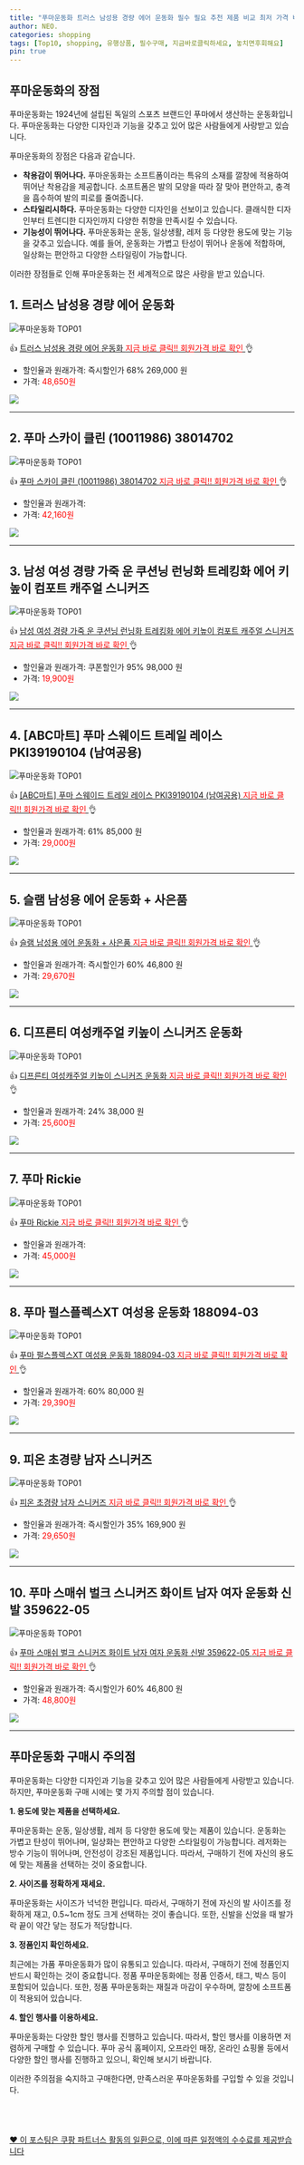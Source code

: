 ```yaml
---
title: "푸마운동화 트러스 남성용 경량 에어 운동화 필수 필요 추천 제품 비교 최저 가격 비교 장점 구매 후기 구매평"
author: NEO.
categories: shopping
tags: [Top10, shopping, 유행상품, 필수구매, 지금바로클릭하세요, 놓치면후회해요]
pin: true
---
```

## 푸마운동화의 장점

푸마운동화는 1924년에 설립된 독일의 스포츠 브랜드인 푸마에서 생산하는 운동화입니다. 푸마운동화는 다양한 디자인과 기능을 갖추고 있어 많은 사람들에게 사랑받고 있습니다.

푸마운동화의 장점은 다음과 같습니다.

* **착용감이 뛰어나다.** 푸마운동화는 소프트폼이라는 특유의 소재를 깔창에 적용하여 뛰어난 착용감을 제공합니다. 소프트폼은 발의 모양을 따라 잘 맞아 편안하고, 충격을 흡수하여 발의 피로를 줄여줍니다.
* **스타일리시하다.** 푸마운동화는 다양한 디자인을 선보이고 있습니다. 클래식한 디자인부터 트렌디한 디자인까지 다양한 취향을 만족시킬 수 있습니다.
* **기능성이 뛰어나다.** 푸마운동화는 운동, 일상생활, 레저 등 다양한 용도에 맞는 기능을 갖추고 있습니다. 예를 들어, 운동화는 가볍고 탄성이 뛰어나 운동에 적합하며, 일상화는 편안하고 다양한 스타일링이 가능합니다.

이러한 장점들로 인해 푸마운동화는 전 세계적으로 많은 사랑을 받고 있습니다.

   

## 1. 트러스 남성용 경량 에어 운동화

![푸마운동화 TOP01](https://thumbnail10.coupangcdn.com/thumbnails/remote/490x490ex/image/vendor_inventory/8959/d349e775aa1beeaf1c43571b17ae0cf12e60c14e7dcb4bf9c94750a0f1ca.jpg)


👍 [트러스 남성용 경량 에어 운동화 <font color=red> 지금 바로 클릭!! 회원가격 바로 확인 </font> ](https://link.coupang.com/re/AFFSDP?lptag=AF3617701&subid=GithubCoopas&pageKey=7164640273&traceid=V0-153&itemId=18037519426&vendorItemId=85847719252) 👌 


- 할인율과 원래가격: 즉시할인가 68%  269,000   원
- 가격: <span style='color:red'>48,650원</span>

[![](/discount_price.png)](https://link.coupang.com/re/AFFSDP?lptag=AF3617701&subid=GithubCoopas&pageKey=7164640273&traceid=V0-153&itemId=18037519426&vendorItemId=85847719252)

---


   

## 2. 푸마 스카이 클린 (10011986) 38014702

![푸마운동화 TOP01](https://thumbnail6.coupangcdn.com/thumbnails/remote/490x490ex/image/vendor_inventory/c336/2e1183cc55769d03a73a0d7c6d5326b3b11c6dbc0f4d90d11368ee19ed5f.jpg)


👍 [푸마 스카이 클린 (10011986) 38014702 <font color=red> 지금 바로 클릭!! 회원가격 바로 확인 </font> ](https://link.coupang.com/re/AFFSDP?lptag=AF3617701&subid=GithubCoopas&pageKey=7457506480&traceid=V0-153&itemId=19430181481&vendorItemId=86544576321) 👌 


- 할인율과 원래가격: 
- 가격: <span style='color:red'>42,160원</span>

[![](/discount_price.png)](https://link.coupang.com/re/AFFSDP?lptag=AF3617701&subid=GithubCoopas&pageKey=7457506480&traceid=V0-153&itemId=19430181481&vendorItemId=86544576321)

---


   

## 3. 남성 여성 경량 가죽 운 쿠션닝 런닝화 트레킹화 에어 키높이 컴포트 캐주얼 스니커즈

![푸마운동화 TOP01](https://thumbnail8.coupangcdn.com/thumbnails/remote/490x490ex/image/vendor_inventory/fb6a/86195908557d6e37f37dd14ff1f95c78ea6f886a491286a2fd85cfb17667.jpg)


👍 [남성 여성 경량 가죽 운 쿠션닝 런닝화 트레킹화 에어 키높이 컴포트 캐주얼 스니커즈 <font color=red> 지금 바로 클릭!! 회원가격 바로 확인 </font> ](https://link.coupang.com/re/AFFSDP?lptag=AF3617701&subid=GithubCoopas&pageKey=7691907892&traceid=V0-153&itemId=19942518490&vendorItemId=87041743979) 👌 


- 할인율과 원래가격: 쿠폰할인가 95%  98,000   원
- 가격: <span style='color:red'>19,900원</span>

[![](/discount_price.png)](https://link.coupang.com/re/AFFSDP?lptag=AF3617701&subid=GithubCoopas&pageKey=7691907892&traceid=V0-153&itemId=19942518490&vendorItemId=87041743979)

---


   

## 4. [ABC마트] 푸마 스웨이드 트레일 레이스 PKI39190104 (남여공용)

![푸마운동화 TOP01](https://thumbnail6.coupangcdn.com/thumbnails/remote/490x490ex/image/vendor_inventory/3bf9/e0db5c994bbb894650e9737fdcd8e3d50ccb3927e99954f87e1ee156d97b.jpg)


👍 [[ABC마트] 푸마 스웨이드 트레일 레이스 PKI39190104 (남여공용) <font color=red> 지금 바로 클릭!! 회원가격 바로 확인 </font> ](https://link.coupang.com/re/AFFSDP?lptag=AF3617701&subid=GithubCoopas&pageKey=6916805835&traceid=V0-153&itemId=16688617950&vendorItemId=83871457304) 👌 


- 할인율과 원래가격: 61%  85,000   원
- 가격: <span style='color:red'>29,000원</span>

[![](/discount_price.png)](https://link.coupang.com/re/AFFSDP?lptag=AF3617701&subid=GithubCoopas&pageKey=6916805835&traceid=V0-153&itemId=16688617950&vendorItemId=83871457304)

---


   

## 5. 슬램 남성용 에어 운동화 + 사은품

![푸마운동화 TOP01](https://thumbnail8.coupangcdn.com/thumbnails/remote/490x490ex/image/vendor_inventory/de00/610551ed722b23c14ab9f10f4b2db8a94ccc85e34d80145c39bac9534b18.jpg)


👍 [슬램 남성용 에어 운동화 + 사은품 <font color=red> 지금 바로 클릭!! 회원가격 바로 확인 </font> ](https://link.coupang.com/re/AFFSDP?lptag=AF3617701&subid=GithubCoopas&pageKey=7687070569&traceid=V0-153&itemId=20546274857&vendorItemId=87147971182) 👌 


- 할인율과 원래가격: 즉시할인가 60%  46,800   원
- 가격: <span style='color:red'>29,670원</span>

[![](/discount_price.png)](https://link.coupang.com/re/AFFSDP?lptag=AF3617701&subid=GithubCoopas&pageKey=7687070569&traceid=V0-153&itemId=20546274857&vendorItemId=87147971182)

---


   

## 6. 디프른티 여성캐주얼 키높이 스니커즈 운동화

![푸마운동화 TOP01](https://thumbnail6.coupangcdn.com/thumbnails/remote/490x490ex/image/vendor_inventory/5ff2/6b34a64212a76cc4ac2b911dd703e21c1f9f7c44208151db733f3d642bf3.jpg)


👍 [디프른티 여성캐주얼 키높이 스니커즈 운동화 <font color=red> 지금 바로 클릭!! 회원가격 바로 확인 </font> ](https://link.coupang.com/re/AFFSDP?lptag=AF3617701&subid=GithubCoopas&pageKey=7441909662&traceid=V0-153&itemId=19353733458&vendorItemId=86466919811) 👌 


- 할인율과 원래가격: 24%  38,000   원
- 가격: <span style='color:red'>25,600원</span>

[![](/discount_price.png)](https://link.coupang.com/re/AFFSDP?lptag=AF3617701&subid=GithubCoopas&pageKey=7441909662&traceid=V0-153&itemId=19353733458&vendorItemId=86466919811)

---


   

## 7. 푸마 Rickie

![푸마운동화 TOP01](https://thumbnail7.coupangcdn.com/thumbnails/remote/490x490ex/image/retail/images/2023/01/31/12/7/0f09b4ec-1412-4678-9bd0-f67964405f14.jpg)


👍 [푸마 Rickie <font color=red> 지금 바로 클릭!! 회원가격 바로 확인 </font> ](https://link.coupang.com/re/AFFSDP?lptag=AF3617701&subid=GithubCoopas&pageKey=7101792587&traceid=V0-153&itemId=17729218101&vendorItemId=84893962704) 👌 


- 할인율과 원래가격: 
- 가격: <span style='color:red'>45,000원</span>

[![](/discount_price.png)](https://link.coupang.com/re/AFFSDP?lptag=AF3617701&subid=GithubCoopas&pageKey=7101792587&traceid=V0-153&itemId=17729218101&vendorItemId=84893962704)

---


   

## 8. 푸마 펄스플렉스XT 여성용 운동화 188094-03

![푸마운동화 TOP01](https://thumbnail8.coupangcdn.com/thumbnails/remote/490x490ex/image/retail/images/1360437998308460-f22e7b1b-167d-4bb0-a429-bb1d36838470.jpg)


👍 [푸마 펄스플렉스XT 여성용 운동화 188094-03 <font color=red> 지금 바로 클릭!! 회원가격 바로 확인 </font> ](https://link.coupang.com/re/AFFSDP?lptag=AF3617701&subid=GithubCoopas&pageKey=6410305367&traceid=V0-153&itemId=13744740053&vendorItemId=80995549085) 👌 


- 할인율과 원래가격: 60%  80,000   원
- 가격: <span style='color:red'>29,390원</span>

[![](/discount_price.png)](https://link.coupang.com/re/AFFSDP?lptag=AF3617701&subid=GithubCoopas&pageKey=6410305367&traceid=V0-153&itemId=13744740053&vendorItemId=80995549085)

---


   

## 9. 피온 초경량 남자 스니커즈

![푸마운동화 TOP01](https://thumbnail10.coupangcdn.com/thumbnails/remote/490x490ex/image/vendor_inventory/c207/be3ed7de93c5ef23b24a3b7f0063e0863da532f37e198f581e96a798f166.jpg)


👍 [피온 초경량 남자 스니커즈 <font color=red> 지금 바로 클릭!! 회원가격 바로 확인 </font> ](https://link.coupang.com/re/AFFSDP?lptag=AF3617701&subid=GithubCoopas&pageKey=7154105663&traceid=V0-153&itemId=17991981414&vendorItemId=85847728145) 👌 


- 할인율과 원래가격: 즉시할인가 35%  169,900   원
- 가격: <span style='color:red'>29,650원</span>

[![](/discount_price.png)](https://link.coupang.com/re/AFFSDP?lptag=AF3617701&subid=GithubCoopas&pageKey=7154105663&traceid=V0-153&itemId=17991981414&vendorItemId=85847728145)

---


   

## 10. 푸마 스매쉬 벌크 스니커즈 화이트 남자 여자 운동화 신발 359622-05

![푸마운동화 TOP01](https://thumbnail8.coupangcdn.com/thumbnails/remote/490x490ex/image/vendor_inventory/83bb/bc545624c935bd4faad9ba9cec0515440dde4c7eb8ef3c0fe4af5c295290.jpg)


👍 [푸마 스매쉬 벌크 스니커즈 화이트 남자 여자 운동화 신발 359622-05 <font color=red> 지금 바로 클릭!! 회원가격 바로 확인 </font> ](https://link.coupang.com/re/AFFSDP?lptag=AF3617701&subid=GithubCoopas&pageKey=35878593&traceid=V0-153&itemId=133171175&vendorItemId=70425465067) 👌 


- 할인율과 원래가격: 즉시할인가 60%  46,800   원
- 가격: <span style='color:red'>48,800원</span>

[![](/discount_price.png)](https://link.coupang.com/re/AFFSDP?lptag=AF3617701&subid=GithubCoopas&pageKey=35878593&traceid=V0-153&itemId=133171175&vendorItemId=70425465067)

---
## 푸마운동화 구매시 주의점

푸마운동화는 다양한 디자인과 기능을 갖추고 있어 많은 사람들에게 사랑받고 있습니다. 하지만, 푸마운동화 구매 시에는 몇 가지 주의할 점이 있습니다.

**1. 용도에 맞는 제품을 선택하세요.**

푸마운동화는 운동, 일상생활, 레저 등 다양한 용도에 맞는 제품이 있습니다. 운동화는 가볍고 탄성이 뛰어나며, 일상화는 편안하고 다양한 스타일링이 가능합니다. 레저화는 방수 기능이 뛰어나며, 안전성이 강조된 제품입니다. 따라서, 구매하기 전에 자신의 용도에 맞는 제품을 선택하는 것이 중요합니다.

**2. 사이즈를 정확하게 재세요.**

푸마운동화는 사이즈가 넉넉한 편입니다. 따라서, 구매하기 전에 자신의 발 사이즈를 정확하게 재고, 0.5~1cm 정도 크게 선택하는 것이 좋습니다. 또한, 신발을 신었을 때 발가락 끝이 약간 닿는 정도가 적당합니다.

**3. 정품인지 확인하세요.**

최근에는 가품 푸마운동화가 많이 유통되고 있습니다. 따라서, 구매하기 전에 정품인지 반드시 확인하는 것이 중요합니다. 정품 푸마운동화에는 정품 인증서, 태그, 박스 등이 포함되어 있습니다. 또한, 정품 푸마운동화는 재질과 마감이 우수하며, 깔창에 소프트폼이 적용되어 있습니다.

**4. 할인 행사를 이용하세요.**

푸마운동화는 다양한 할인 행사를 진행하고 있습니다. 따라서, 할인 행사를 이용하면 저렴하게 구매할 수 있습니다. 푸마 공식 홈페이지, 오프라인 매장, 온라인 쇼핑몰 등에서 다양한 할인 행사를 진행하고 있으니, 확인해 보시기 바랍니다.

이러한 주의점을 숙지하고 구매한다면, 만족스러운 푸마운동화를 구입할 수 있을 것입니다.<br><br><br><br><br> [ ❤  이 포스팅은 쿠팡 파트너스 활동의 일환으로, 이에 따른 일정액의 수수료를 제공받습니다](https://link.coupang.com/a/bcEFyh)